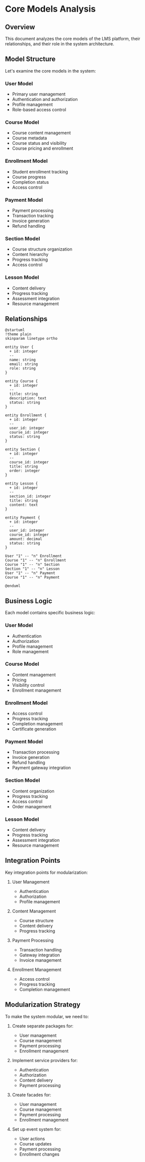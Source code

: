 # Core Models Analysis

## Overview
This document analyzes the core models of the LMS platform, their relationships, and their role in the system architecture.

## Model Structure
Let's examine the core models in the system:

### User Model
- Primary user management
- Authentication and authorization
- Profile management
- Role-based access control

### Course Model
- Course content management
- Course metadata
- Course status and visibility
- Course pricing and enrollment

### Enrollment Model
- Student enrollment tracking
- Course progress
- Completion status
- Access control

### Payment Model
- Payment processing
- Transaction tracking
- Invoice generation
- Refund handling

### Section Model
- Course structure organization
- Content hierarchy
- Progress tracking
- Access control

### Lesson Model
- Content delivery
- Progress tracking
- Assessment integration
- Resource management

## Relationships
```plantuml
@startuml
!theme plain
skinparam linetype ortho

entity User {
  + id: integer
  --
  name: string
  email: string
  role: string
}

entity Course {
  + id: integer
  --
  title: string
  description: text
  status: string
}

entity Enrollment {
  + id: integer
  --
  user_id: integer
  course_id: integer
  status: string
}

entity Section {
  + id: integer
  --
  course_id: integer
  title: string
  order: integer
}

entity Lesson {
  + id: integer
  --
  section_id: integer
  title: string
  content: text
}

entity Payment {
  + id: integer
  --
  user_id: integer
  course_id: integer
  amount: decimal
  status: string
}

User "1" -- "n" Enrollment
Course "1" -- "n" Enrollment
Course "1" -- "n" Section
Section "1" -- "n" Lesson
User "1" -- "n" Payment
Course "1" -- "n" Payment

@enduml
```

## Business Logic
Each model contains specific business logic:

### User Model
- Authentication
- Authorization
- Profile management
- Role management

### Course Model
- Content management
- Pricing
- Visibility control
- Enrollment management

### Enrollment Model
- Access control
- Progress tracking
- Completion management
- Certificate generation

### Payment Model
- Transaction processing
- Invoice generation
- Refund handling
- Payment gateway integration

### Section Model
- Content organization
- Progress tracking
- Access control
- Order management

### Lesson Model
- Content delivery
- Progress tracking
- Assessment integration
- Resource management

## Integration Points
Key integration points for modularization:

1. User Management
   - Authentication
   - Authorization
   - Profile management

2. Content Management
   - Course structure
   - Content delivery
   - Progress tracking

3. Payment Processing
   - Transaction handling
   - Gateway integration
   - Invoice management

4. Enrollment Management
   - Access control
   - Progress tracking
   - Completion management

## Modularization Strategy
To make the system modular, we need to:

1. Create separate packages for:
   - User management
   - Course management
   - Payment processing
   - Enrollment management

2. Implement service providers for:
   - Authentication
   - Authorization
   - Content delivery
   - Payment processing

3. Create facades for:
   - User management
   - Course management
   - Payment processing
   - Enrollment management

4. Set up event system for:
   - User actions
   - Course updates
   - Payment processing
   - Enrollment changes 